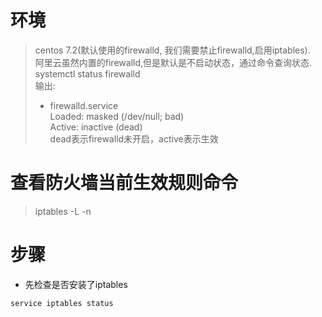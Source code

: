 # 环境

> centos 7.2(默认使用的firewalld, 我们需要禁止firewalld,启用iptables).  
> 阿里云虽然内置的firewalld,但是默认是不启动状态，通过命令查询状态.  
> systemctl status firewalld  
> 输出:  
> * firewalld.service   
   Loaded: masked (/dev/null; bad)  
   Active: inactive (dead)   
   dead表示firewalld未开启，active表示生效  

# 查看防火墙当前生效规则命令
> iptables -L -n

# 步骤
* 先检查是否安装了iptables
```
service iptables status
```